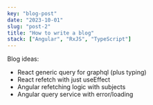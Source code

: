 ```yaml
---
key: "blog-post"
date: "2023-10-01"
slug: "post-2"
title: "How to write a blog"
stack: ["Angular", "RxJS", "TypeScript"]
---
```


Blog ideas:
- React generic query for graphql (plus typing)
- React refetch with just useEffect
- Angular refetching logic with subjects
- Angular query service with error/loading